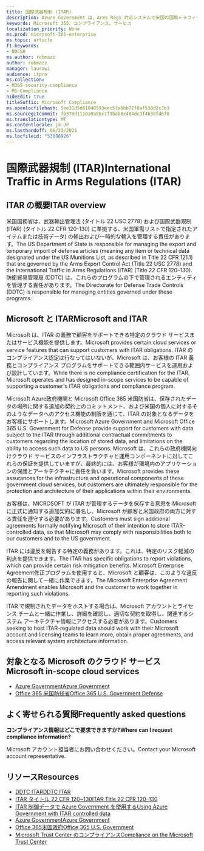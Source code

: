 ```yaml
---
title: 国際武器規制 (ITAR)
description: Azure Government は、Arms Regs 対応システムで米国の国際トラフィックを構築する顧客をサポートしています。
keywords: Microsoft 365、コンプライアンス、サービス
localization_priority: None
ms.prod: microsoft-365-enterprise
ms.topic: article
f1.keywords:
- NOCSH
ms.author: robmazz
author: robmazz
manager: laurawi
audience: itpro
ms.collection:
- M365-security-compliance
- MS-Compliance
hideEdit: true
titleSuffix: Microsoft Compliance
ms.openlocfilehash: 5ee31d5d61048593eec53a6bb72f8af538d2c3b3
ms.sourcegitcommit: fb379d1110a9a86c7f9bab8c484dc3f4b3dfd6f0
ms.translationtype: MT
ms.contentlocale: ja-JP
ms.lasthandoff: 06/23/2021
ms.locfileid: "53088926"
---
```

# <a name="international-traffic-in-arms-regulations-itar"></a><span data-ttu-id="bd50b-104">国際武器規制 (ITAR)</span><span class="sxs-lookup"><span data-stu-id="bd50b-104">International Traffic in Arms Regulations (ITAR)</span></span>

## <a name="itar-overview"></a><span data-ttu-id="bd50b-105">ITAR の概要</span><span class="sxs-lookup"><span data-stu-id="bd50b-105">ITAR overview</span></span>

<span data-ttu-id="bd50b-106">米国国務省は、武器輸出管理法 (タイトル 22 USC 2778) および国際武器規制 (ITAR) (タイトル 22 CFR 120-130) に準拠する、米国軍需リストで指定されたアイテムまたは技術データ) の輸出および一時的な輸入を管理する責任があります。</span><span class="sxs-lookup"><span data-stu-id="bd50b-106">The US Department of State is responsible for managing the export and temporary import of defense articles (meaning any item or technical data designated under the US Munitions List, as described in Title 22 CFR 121.1) that are governed by the Arms Export Control Act (Title 22 USC 2778) and the International Traffic in Arms Regulations (ITAR) (Title 22 CFR 120–130).</span></span> <span data-ttu-id="bd50b-107">防衛貿易管理局 (DDTC) は、これらのプログラムの下で管理されるエンティティを管理する責任があります。</span><span class="sxs-lookup"><span data-stu-id="bd50b-107">The Directorate for Defense Trade Controls (DDTC) is responsible for managing entities governed under these programs.</span></span>

## <a name="microsoft-and-itar"></a><span data-ttu-id="bd50b-108">Microsoft と ITAR</span><span class="sxs-lookup"><span data-stu-id="bd50b-108">Microsoft and ITAR</span></span>

<span data-ttu-id="bd50b-109">Microsoft は、ITAR の義務で顧客をサポートできる特定のクラウド サービスまたはサービス機能を提供します。</span><span class="sxs-lookup"><span data-stu-id="bd50b-109">Microsoft provides certain cloud services or service features that can support customers with ITAR obligations.</span></span> <span data-ttu-id="bd50b-110">ITAR のコンプライアンス認定は行なってはいないが、Microsoft は、お客様の ITAR 義務とコンプライアンス プログラムをサポートできる範囲内サービスを運用および設計しています。</span><span class="sxs-lookup"><span data-stu-id="bd50b-110">While there is no compliance certification for the ITAR, Microsoft operates and has designed in-scope services to be capable of supporting a customer's ITAR obligations and compliance program.</span></span>  
  
<span data-ttu-id="bd50b-111">Microsoft Azure政府機関と Microsoft Office 365 米国防省は、保存されたデータの場所に関する追加の契約上のコミットメント、および米国の個人に対するそのようなデータへのアクセス機能の制限を通じて、ITAR の対象となるデータをお客様にサポートします。</span><span class="sxs-lookup"><span data-stu-id="bd50b-111">Microsoft Azure Government and Microsoft Office 365 U.S. Government for Defense provide support for customers with data subject to the ITAR through additional contractual commitments to customers regarding the location of stored data, and limitations on the ability to access such data to US persons.</span></span> <span data-ttu-id="bd50b-112">Microsoft は、これらの政府機関向けクラウド サービスのインフラストラクチャと運用コンポーネントに対してこれらの保証を提供していますが、最終的には、お客様が環境内のアプリケーションの保護とアーキテクチャに責任を負います。</span><span class="sxs-lookup"><span data-stu-id="bd50b-112">Microsoft provides these assurances for the infrastructure and operational components of these government cloud services, but customers are ultimately responsible for the protection and architecture of their applications within their environments.</span></span>  
  
<span data-ttu-id="bd50b-113">お客様は、MICROSOFT が ITAR が管理するデータを保存する意思を Microsoft に正式に通知する追加契約に署名し、Microsoft が顧客と米国政府の両方に対する責任を遵守する必要があります。</span><span class="sxs-lookup"><span data-stu-id="bd50b-113">Customers must sign additional agreements formally notifying Microsoft of their intention to store ITAR-controlled data, so that Microsoft may comply with responsibilities both to our customers and to the US government.</span></span>  
  
<span data-ttu-id="bd50b-114">ITAR には違反を報告する特定の義務があります。これは、特定のリスク軽減の利点を提供できます。</span><span class="sxs-lookup"><span data-stu-id="bd50b-114">The ITAR has specific obligations to report violations, which can provide certain risk mitigation benefits.</span></span> <span data-ttu-id="bd50b-115">Microsoft Enterprise Agreement修正プログラムを使用すると、Microsoft と顧客は、このような違反の報告に関して一緒に作業できます。</span><span class="sxs-lookup"><span data-stu-id="bd50b-115">The Microsoft Enterprise Agreement Amendment enables Microsoft and the customer to work together in reporting such violations.</span></span>  
  
<span data-ttu-id="bd50b-116">ITAR で規制されたデータをホストする場合は、Microsoft アカウントとライセンス チームと一緒に作業し、詳細を確認し、適切な契約を取得し、関連するシステム アーキテクチャ情報にアクセスする必要があります。</span><span class="sxs-lookup"><span data-stu-id="bd50b-116">Customers seeking to host ITAR-regulated data should work with their Microsoft account and licensing teams to learn more, obtain proper agreements, and access relevant system architecture information.</span></span>

## <a name="microsoft-in-scope-cloud-services"></a><span data-ttu-id="bd50b-117">対象となる Microsoft のクラウド サービス</span><span class="sxs-lookup"><span data-stu-id="bd50b-117">Microsoft in-scope cloud services</span></span>

- [<span data-ttu-id="bd50b-118">Azure Government</span><span class="sxs-lookup"><span data-stu-id="bd50b-118">Azure Government</span></span>](https://aka.ms/AzureCompliance)
- [<span data-ttu-id="bd50b-119">Office 365 米国防総省</span><span class="sxs-lookup"><span data-stu-id="bd50b-119">Office 365 U.S. Government Defense</span></span>](https://go.microsoft.com/fwlink/p/?LinkID=2077751)

## <a name="frequently-asked-questions"></a><span data-ttu-id="bd50b-120">よく寄せられる質問</span><span class="sxs-lookup"><span data-stu-id="bd50b-120">Frequently asked questions</span></span>

<span data-ttu-id="bd50b-121">**コンプライアンス情報はどこで要求できますか?**</span><span class="sxs-lookup"><span data-stu-id="bd50b-121">**Where can I request compliance information?**</span></span>

<span data-ttu-id="bd50b-122">Microsoft アカウント担当者にお問い合わせください。</span><span class="sxs-lookup"><span data-stu-id="bd50b-122">Contact your Microsoft account representative.</span></span>

## <a name="resources"></a><span data-ttu-id="bd50b-123">リソース</span><span class="sxs-lookup"><span data-stu-id="bd50b-123">Resources</span></span>

- [<span data-ttu-id="bd50b-124">DDTC ITAR</span><span class="sxs-lookup"><span data-stu-id="bd50b-124">DDTC ITAR</span></span>](https://www.pmddtc.state.gov/?id=ddtc_kb_article_page&sys_id=24d528fddbfc930044f9ff621f961987)
- [<span data-ttu-id="bd50b-125">ITAR タイトル 22 CFR 120~130</span><span class="sxs-lookup"><span data-stu-id="bd50b-125">ITAR Title 22 CFR 120–130</span></span>](https://aka.ms/itar)
- [<span data-ttu-id="bd50b-126">ITAR 制御データで Azure Government を使用する</span><span class="sxs-lookup"><span data-stu-id="bd50b-126">Using Azure Government with ITAR controlled data</span></span>](https://aka.ms/azure-itar-guide)
- [<span data-ttu-id="bd50b-127">Azure Government</span><span class="sxs-lookup"><span data-stu-id="bd50b-127">Azure Government</span></span>](https://azure.microsoft.com/features/gov/)
- [<span data-ttu-id="bd50b-128">Office 365米国政府</span><span class="sxs-lookup"><span data-stu-id="bd50b-128">Office 365 U.S. Government</span></span>](https://products.office.com/government/office-365-web-services-for-government)
- [<span data-ttu-id="bd50b-129">Microsoft Trust Center のコンプライアンス</span><span class="sxs-lookup"><span data-stu-id="bd50b-129">Compliance on the Microsoft Trust Center</span></span>](https://www.microsoft.com/trust-center/compliance/compliance-overview)
